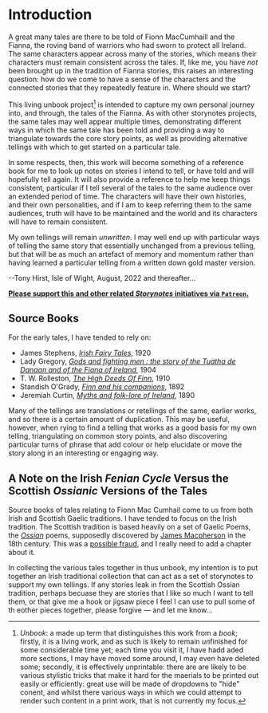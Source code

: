 # Introduction

A great many tales are there to be told of Fionn MacCumhaill and the Fianna, the roving band of warriors who had sworn to protect all Ireland. The same characters appear across many of the stories, which means their characters must remain consistent across the tales. If, like me, you have *not* been brought up in the tradition of Fianna stories, this raises an interesting question: how do we come to have a sense of the characters and the connected stories that they repeatedly feature in. Where should we start?

This living unbook project[^unbook] is intended to capture my own personal journey into, and through, the tales of the Fianna. As with other storynotes projects, the same tales may well appear multiple times, demonstrating different ways in which the same tale has been told and providing a way to triangulate towards the core story points, as well as providing alternative tellings with which to get started on a particular tale.

In some respects, then, this work will become something of a reference book for me to look up notes on stories I intend to tell, or have told and will hopefully tell again. It will also provide a reference to help me keep things consistent, particular if I tell several of the tales to the same audience over an extended period of time. The characters will have their own histories, and their own personalities, and if I am to keep referring them to the same audiences, truth will have to be maintained and the world and its characters will have to remain consistent.

My own tellings will remain *unwritten*. I may well end up with particular ways of telling the same story that essentially unchanged from a previous telling, but that will be as much an artefact of memory and momentum rather than having learned a particular telling from a written down gold master version.

[^unbook]: *Unbook*: a made up term that distinguishes this work from a *book*; firstly, it is a living work, and as such is likely to remain *un*finished for some considerable time yet; each time you visit it, I have hadd aded more sections, I may have moved some around, I may even have deleted some; secondly, it is effectively *un*printable: there are are likely to be various stylistic tricks that make it hard for the maerials to be printed out easily or efficiently: great use will be made of dropdowns to "hide" conent, and whilst there various ways in which we could attempt to render such content in a print work, that is not currently my focus.

--Tony Hirst, Isle of Wight, August, 2022 and thereafter...

[__Please support this and other related *Storynotes* initiatives via `Patreon`.__](https://www.patreon.com/bePatron?u=3266916)

## Source Books

For the early tales, I have tended to rely on:

- James Stephens, [*Irish Fairy Tales*](https://archive.org/details/irishfairytales00stepgoog), 1920
- Lady Gregory, [*Gods and fighting men : the story of the Tuatha de Danaan and of the Fiana of Ireland*](https://archive.org/details/godsfightingmens00gregrich/page/436/mode/2up), 1904
- T. W. Rolleston, [*The High Deeds Of Finn*](https://archive.org/details/in.ernet.dli.2015.178478), 1910
- Standish O'Grady, [*Finn and his companions*](https://archive.org/details/finnhiscompanio00ogra/page/n205/mode/2up), 1892
- Jeremiah Curtin, [*Myths and folk-lore of Ireland*](https://archive.org/details/mythsfolkloreofi00curtuoft), 1890

Many of the tellings are translations or retellings of the same, earlier works, and so there is a certain amount of duplication. This may be useful, however, when rying to find a telling that works as a good basis for my own telling, triangulating on common story points, and also discovering particular turns of phrase that add colour or help elucidate or move the story along in an interesting or engaging way.

## A Note on the Irish *Fenian Cycle* Versus the Scottish *Ossianic* Versions of the Tales

Source books of tales relating to Fionn Mac Cumhail come to us from both Irish and Scottish Gaelic traditions. I have tended to focus on the Irish tradition. The Scottish tradition is based heavily on a set of Gaelic Poems, the [*Ossian*](https://en.wikipedia.org/wiki/Ossian) poems, supposedly discovered by [James Macpherson](https://en.wikipedia.org/wiki/James_Macpherson) in the 18th century. This was a [possible fraud](https://www.historicmysteries.com/james-macpherson-ossian-fraud/), and I really need to add a chapter about it.

In collecting the various tales together in thus unbook, my intention is to put together an Irish traditional collection that can act as a set of storynotes to support my own tellings. If any stories leak in from the Scottish Ossian tradition, perhaps becuase they are stories that I like so much I want to tell them, or that give me a hook or jigsaw piece I feel I can use to pull some of th eother pieces together, please forgive — and let me know...
